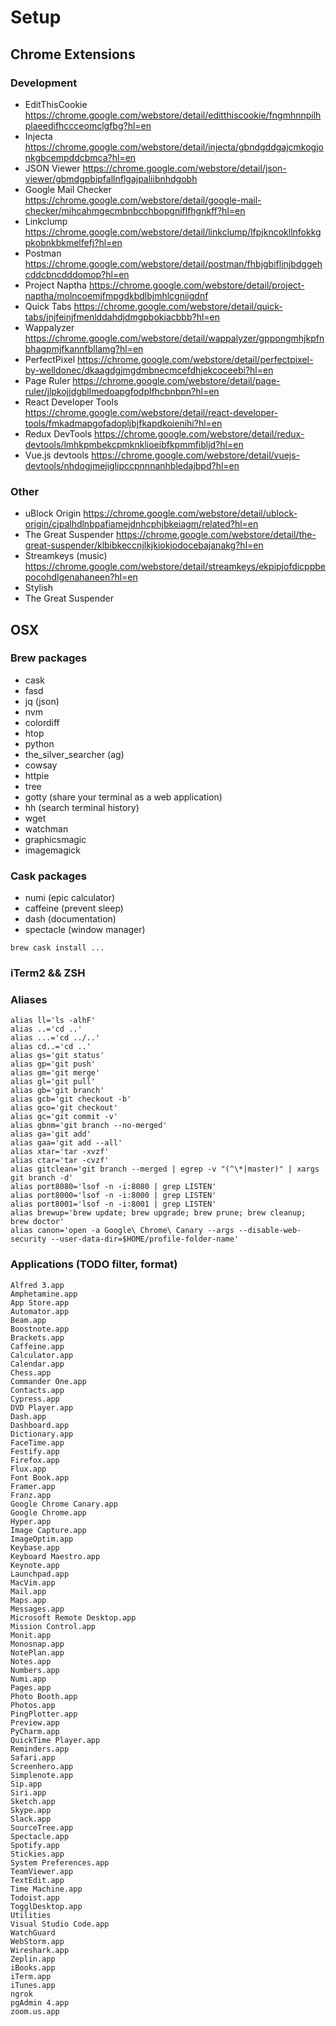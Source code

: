 # Setup
## Chrome Extensions
### Development
* EditThisCookie https://chrome.google.com/webstore/detail/editthiscookie/fngmhnnpilhplaeedifhccceomclgfbg?hl=en
* Injecta https://chrome.google.com/webstore/detail/injecta/gbndgddgajcmkogjonkgbcempddcbmca?hl=en
* JSON Viewer https://chrome.google.com/webstore/detail/json-viewer/gbmdgpbipfallnflgajpaliibnhdgobh
* Google Mail Checker https://chrome.google.com/webstore/detail/google-mail-checker/mihcahmgecmbnbcchbopgniflfhgnkff?hl=en
* Linkclump https://chrome.google.com/webstore/detail/linkclump/lfpjkncokllnfokkgpkobnkbkmelfefj?hl=en
* Postman https://chrome.google.com/webstore/detail/postman/fhbjgbiflinjbdggehcddcbncdddomop?hl=en
* Project Naptha https://chrome.google.com/webstore/detail/project-naptha/molncoemjfmpgdkbdlbjmhlcgniigdnf
* Quick Tabs https://chrome.google.com/webstore/detail/quick-tabs/jnjfeinjfmenlddahdjdmgpbokiacbbb?hl=en
* Wappalyzer https://chrome.google.com/webstore/detail/wappalyzer/gppongmhjkpfnbhagpmjfkannfbllamg?hl=en
* PerfectPixel https://chrome.google.com/webstore/detail/perfectpixel-by-welldonec/dkaagdgjmgdmbnecmcefdhjekcoceebi?hl=en
* Page Ruler https://chrome.google.com/webstore/detail/page-ruler/jlpkojjdgbllmedoapgfodplfhcbnbpn?hl=en
* React Developer Tools https://chrome.google.com/webstore/detail/react-developer-tools/fmkadmapgofadopljbjfkapdkoienihi?hl=en
* Redux DevTools https://chrome.google.com/webstore/detail/redux-devtools/lmhkpmbekcpmknklioeibfkpmmfibljd?hl=en
* Vue.js devtools https://chrome.google.com/webstore/detail/vuejs-devtools/nhdogjmejiglipccpnnnanhbledajbpd?hl=en
### Other
* uBlock Origin https://chrome.google.com/webstore/detail/ublock-origin/cjpalhdlnbpafiamejdnhcphjbkeiagm/related?hl=en
* The Great Suspender https://chrome.google.com/webstore/detail/the-great-suspender/klbibkeccnjlkjkiokjodocebajanakg?hl=en
* Streamkeys (music) https://chrome.google.com/webstore/detail/streamkeys/ekpipjofdicppbepocohdlgenahaneen?hl=en
* Stylish
* The Great Suspender

## OSX
### Brew packages
* cask
* fasd
* jq (json)
* nvm
* colordiff
* htop
* python
* the_silver_searcher (ag)
* cowsay
* httpie
* tree
* gotty (share your terminal as a web application)
* hh (search terminal history)
* wget
* watchman
* graphicsmagic
* imagemagick
### Cask packages
* numi (epic calculator)
* caffeine (prevent sleep)
* dash (documentation)
* spectacle (window manager)

`brew cask install ...`

### iTerm2 && ZSH

### Aliases
```
alias ll='ls -alhF'
alias ..='cd ..'
alias ...='cd ../..'
alias cd..='cd ..'
alias gs='git status'
alias gp='git push'
alias gm='git merge'
alias gl='git pull'
alias gb='git branch'
alias gcb='git checkout -b'
alias gco='git checkout'
alias gc='git commit -v'
alias gbnm='git branch --no-merged'
alias ga='git add'
alias gaa='git add --all'
alias xtar='tar -xvzf'
alias ctar='tar -cvzf'
alias gitclean='git branch --merged | egrep -v "(^\*|master)" | xargs git branch -d'
alias port8080='lsof -n -i:8080 | grep LISTEN'
alias port8000='lsof -n -i:8000 | grep LISTEN'
alias port8001='lsof -n -i:8001 | grep LISTEN'
alias brewup='brew update; brew upgrade; brew prune; brew cleanup; brew doctor'
alias canon='open -a Google\ Chrome\ Canary --args --disable-web-security --user-data-dir=$HOME/profile-folder-name'
```

### Applications (TODO filter, format)
```
Alfred 3.app
Amphetamine.app
App Store.app
Automator.app
Beam.app
Boostnote.app
Brackets.app
Caffeine.app
Calculator.app
Calendar.app
Chess.app
Commander One.app
Contacts.app
Cypress.app
DVD Player.app
Dash.app
Dashboard.app
Dictionary.app
FaceTime.app
Festify.app
Firefox.app
Flux.app
Font Book.app
Framer.app
Franz.app
Google Chrome Canary.app
Google Chrome.app
Hyper.app
Image Capture.app
ImageOptim.app
Keybase.app
Keyboard Maestro.app
Keynote.app
Launchpad.app
MacVim.app
Mail.app
Maps.app
Messages.app
Microsoft Remote Desktop.app
Mission Control.app
Monit.app
Monosnap.app
NotePlan.app
Notes.app
Numbers.app
Numi.app
Pages.app
Photo Booth.app
Photos.app
PingPlotter.app
Preview.app
PyCharm.app
QuickTime Player.app
Reminders.app
Safari.app
Screenhero.app
Simplenote.app
Sip.app
Siri.app
Sketch.app
Skype.app
Slack.app
SourceTree.app
Spectacle.app
Spotify.app
Stickies.app
System Preferences.app
TeamViewer.app
TextEdit.app
Time Machine.app
Todoist.app
TogglDesktop.app
Utilities
Visual Studio Code.app
WatchGuard
WebStorm.app
Wireshark.app
Zeplin.app
iBooks.app
iTerm.app
iTunes.app
ngrok
pgAdmin 4.app
zoom.us.app
```

